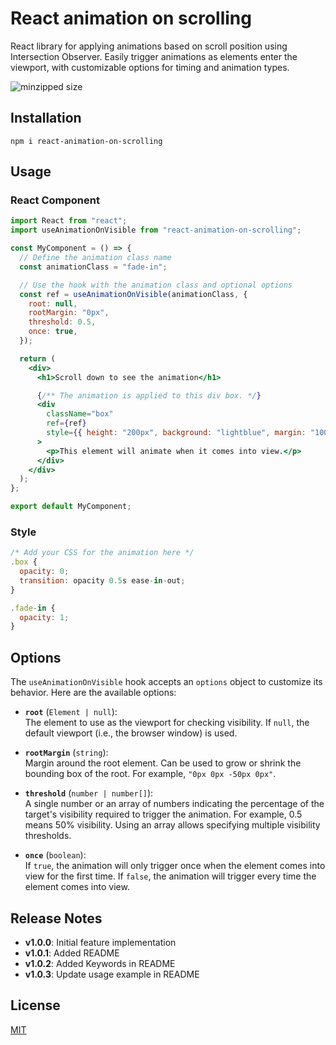 # React animation on scrolling

React library for applying animations based on scroll position using Intersection Observer. Easily trigger animations as elements enter the viewport, with customizable options for timing and animation types.

<img src="https://badgen.net/badge/minzipped size/0.99KB" alt="minzipped size">

## Installation

```
npm i react-animation-on-scrolling
```

## Usage

### React Component

```jsx
import React from "react";
import useAnimationOnVisible from "react-animation-on-scrolling";

const MyComponent = () => {
  // Define the animation class name
  const animationClass = "fade-in";

  // Use the hook with the animation class and optional options
  const ref = useAnimationOnVisible(animationClass, {
    root: null,
    rootMargin: "0px",
    threshold: 0.5,
    once: true,
  });

  return (
    <div>
      <h1>Scroll down to see the animation</h1>

      {/** The animation is applied to this div box. */}
      <div
        className="box"
        ref={ref}
        style={{ height: "200px", background: "lightblue", margin: "1000px 0" }}
      >
        <p>This element will animate when it comes into view.</p>
      </div>
    </div>
  );
};

export default MyComponent;
```

### Style

```jsx
/* Add your CSS for the animation here */
.box {
  opacity: 0;
  transition: opacity 0.5s ease-in-out;
}

.fade-in {
  opacity: 1;
}
```

## Options

The `useAnimationOnVisible` hook accepts an `options` object to customize its behavior. Here are the available options:

- **`root`** (`Element | null`):  
  The element to use as the viewport for checking visibility. If `null`, the default viewport (i.e., the browser window) is used.

- **`rootMargin`** (`string`):  
  Margin around the root element. Can be used to grow or shrink the bounding box of the root. For example, `"0px 0px -50px 0px"`.

- **`threshold`** (`number | number[]`):  
  A single number or an array of numbers indicating the percentage of the target's visibility required to trigger the animation. For example, 0.5 means 50% visibility. Using an array allows specifying multiple visibility thresholds.

- **`once`** (`boolean`):  
  If `true`, the animation will only trigger once when the element comes into view for the first time. If `false`, the animation will trigger every time the element comes into view.

## Release Notes

- **v1.0.0**: Initial feature implementation
- **v1.0.1**: Added README
- **v1.0.2**: Added Keywords in README
- **v1.0.3**: Update usage example in README

## License

[MIT](https://mit-license.org/)
